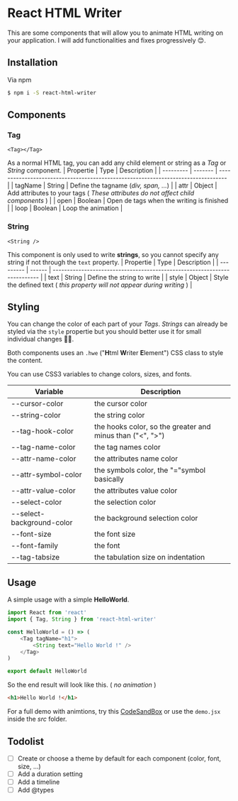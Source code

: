 # React HTML Writer
This are some components that will allow you to animate HTML writing on your application. I will add functionalities and fixes progressively 😊.

## Installation
Via npm
```bash
$ npm i -S react-html-writer
```

## Components
### Tag
`<Tag></Tag>`

As a normal HTML tag, you can add any child element or string as a *Tag* or *String* component.
| Propertie | Type    | Description                                                                       |
| --------- | ------- | --------------------------------------------------------------------------------- |
| tagName   | String  | Define the tagname (*div, span, ...*)                                             |
| attr      | Object  | Add attributes to your tags ( *These attributes do not affect child components* ) |
| open      | Boolean | Open de tags when the writing is finished                                         |
| loop      | Boolean | Loop the animation                                                                |

### String
`<String />`

This component is only used to write **strings**, so you cannot specify any string if not through the `text` property.
| Propertie | Type   | Description                                                               |
| --------- | ------ | ------------------------------------------------------------------------- |
| text      | String | Define the string to write                                                |
| style     | Object | Style the defined text ( *this property will not appear during writing* ) |

## Styling
You can change the color of each part of your *Tags*. *Strings* can already be styled via the `style` propertie but you should better use it for small individual changes 👍🏿.

Both components uses an `.hwe` ("**H**tml **W**riter **E**lement") CSS class to style the content.

You can use CSS3 variables to change colors, sizes, and fonts.

| Variable                  | Description                                               |
| ------------------------- | --------------------------------------------------------- |
| --cursor-color            | the cursor color                                          |
| --string-color            | the string color                                          |
| --tag-hook-color          | the hooks color, so the greater and minus than ("<", ">") |
| --tag-name-color          | the tag names color                                       |
| --attr-name-color         | the attributes name color                                 |
| --attr-symbol-color       | the symbols color, the "="symbol basically                |
| --attr-value-color        | the attributes value color                                |
| --select-color            | the selection color                                       |
| --select-background-color | the background selection color                            |
| --font-size               | the font size                                             |
| --font-family             | the font                                                  |
| --tag-tabsize             | the tabulation size on indentation                        |

## Usage
A simple usage with a simple **HelloWorld**.
```javascript
import React from 'react'
import { Tag, String } from 'react-html-writer'

const HelloWorld = () => (
    <Tag tagName="h1">
        <String text="Hello World !" />
    </Tag>
)

export default HelloWorld
```
So the end result will look like this. ( *no animation* )
```html
<h1>Hello World !</h1>
```
For a full demo with animtions, try this [CodeSandBox](https://codesandbox.io/s/react-html-writer-cyxe8?codemirror=1&fontsize=14&hidenavigation=1&module=%2Fsrc%2Fdemo.js&theme=dark) or use the `demo.jsx` inside the *src* folder.

## Todolist
* [ ] Create or choose a theme by default for each component (color, font, size, ...)
* [ ] Add a duration setting
* [ ] Add a timeline
* [ ] Add @types
